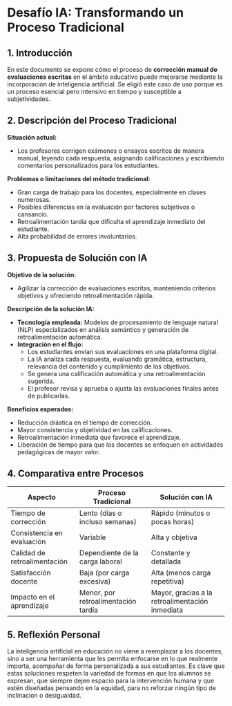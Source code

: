 # Desafío IA: Transformando un Proceso Tradicional

## 1. Introducción
En este documento se expone cómo el proceso de **corrección manual de evaluaciones escritas** en el ámbito educativo puede mejorarse mediante la incorporación de inteligencia artificial. Se eligió este caso de uso porque es un proceso esencial pero intensivo en tiempo y susceptible a subjetividades.

## 2. Descripción del Proceso Tradicional

**Situación actual:**  
- Los profesores corrigen exámenes o ensayos escritos de manera manual, leyendo cada respuesta, asignando calificaciones y escribiendo comentarios personalizados para los estudiantes.

**Problemas o limitaciones del método tradicional:**  
- Gran carga de trabajo para los docentes, especialmente en clases numerosas.  
- Posibles diferencias en la evaluación por factores subjetivos o cansancio.  
- Retroalimentación tardía que dificulta el aprendizaje inmediato del estudiante.  
- Alta probabilidad de errores involuntarios.

## 3. Propuesta de Solución con IA

**Objetivo de la solución:**  
- Agilizar la corrección de evaluaciones escritas, manteniendo criterios objetivos y ofreciendo retroalimentación rápida.

**Descripción de la solución IA:**  
- **Tecnología empleada:** Modelos de procesamiento de lenguaje natural (NLP) especializados en análisis semántico y generación de retroalimentación automática.  
- **Integración en el flujo:**
  - Los estudiantes envían sus evaluaciones en una plataforma digital.
  - La IA analiza cada respuesta, evaluando gramática, estructura, relevancia del contenido y cumplimiento de los objetivos.
  - Se genera una calificación automática y una retroalimentación sugerida.
  - El profesor revisa y aprueba o ajusta las evaluaciones finales antes de publicarlas.

**Beneficios esperados:**  
- Reducción drástica en el tiempo de corrección.  
- Mayor consistencia y objetividad en las calificaciones.  
- Retroalimentación inmediata que favorece el aprendizaje.  
- Liberación de tiempo para que los docentes se enfoquen en actividades pedagógicas de mayor valor.

## 4. Comparativa entre Procesos

| Aspecto                     | Proceso Tradicional                 | Solución con IA                         |
|-----------------------------|-------------------------------------|-----------------------------------------|
| Tiempo de corrección        | Lento (días o incluso semanas)     | Rápido (minutos o pocas horas)          |
| Consistencia en evaluación  |Variable                            | Alta y objetiva                         |
| Calidad de retroalimentación| Dependiente de la carga laboral    | Constante y detallada                   |
| Satisfacción docente        | Baja (por carga excesiva)          | Alta (menos carga repetitiva)           |
| Impacto en el aprendizaje   | Menor, por retroalimentación tardía| Mayor, gracias a la retroalimentación inmediata |

## 5. Reflexión Personal

La inteligencia artificial en educación no viene a reemplazar a los docentes, sino a ser una herramienta que les permita enfocarse en lo que realmente importa, acompañar de forma personalizada a sus estudiantes. Es clave que estas soluciones respeten la variedad de formas en que los alumnos se expresan, que siempre dejen espacio para la intervención humana y que estén diseñadas pensando en la equidad, para no reforzar ningún tipo de inclinacion o desigualdad.
